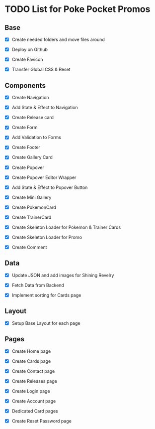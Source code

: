 # TODO List for Poke Pocket Promos

## Base

- [x] Create needed folders and move files around

- [x] Deploy on Github

- [x] Create Favicon

- [x] Transfer Global CSS & Reset

## Components

- [x] Create Navigation

- [x] Add State & Effect to Navigation

- [x] Create Release card

- [x] Create Form

- [x] Add Validation to Forms

- [x] Create Footer

- [x] Create Gallery Card

- [x] Create Popover

- [x] Create Popover Editor Wrapper

- [x] Add State & Effect to Popover Button

- [x] Create Mini Gallery

- [x] Create PokemonCard

- [x] Create TrainerCard

- [x] Create Skeleton Loader for Pokemon & Trainer Cards

- [x] Create Skeleton Loader for Promo

- [x] Create Comment

## Data

- [x] Update JSON and add images for Shining Revelry

- [x] Fetch Data from Backend

- [x] Implement sorting for Cards page

## Layout

- [x] Setup Base Layout for each page

## Pages

- [x] Create Home page

- [x] Create Cards page

- [x] Create Contact page

- [x] Create Releases page

- [x] Create Login page

- [x] Create Account page

- [x] Dedicated Card pages

- [x] Create Reset Password page
